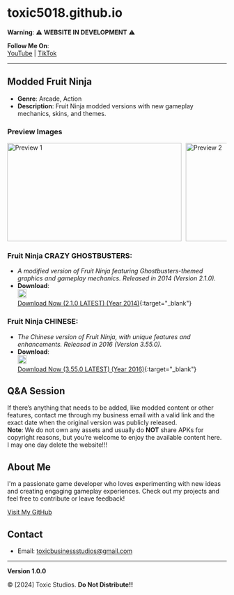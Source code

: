 # toxic5018.github.io

**Warning**: ⚠️ **WEBSITE IN DEVELOPMENT** ⚠️

**Follow Me On**:  
[YouTube](https://www.youtube.com/@toxic5018.3) | [TikTok](https://www.tiktok.com/@toxic5018yt)

--------------------------------------------------------------------------------------------------

## Modded Fruit Ninja
- **Genre**: Arcade, Action  
- **Description**: Fruit Ninja modded versions with new gameplay mechanics, skins, and themes.

### Preview Images
<div style="display: flex; overflow-x: scroll;">
  <img src="https://play-lh.googleusercontent.com/V9WnBLaWFXUSTVXvAYsXTsZWTEFPgiGE82dpuFKXpXePXxddHo2NHNlaeL4DN0Jdyq8=w526-h296-rw" alt="Preview 1" width="400" height="225" style="margin-right: 10px;"/>
  <img src="https://play-lh.googleusercontent.com/s_tPMlpmk_9vzX3523Lk4ttR_IeQGqxOrkKVqLJtexX6EKTlWt1YLW8i18DHormKmg=w526-h296-rw" alt="Preview 2" width="400" height="225" style="margin-right: 10px;"/>
  <img src="https://play-lh.googleusercontent.com/dc31RwBORfwWBbMTgQinBROdMcsGUGPqRxlJI1RF1irAjR2x45TqQtJdqFqbDVX7rR8=w526-h296-rw" alt="Preview 3" width="400" height="225" style="margin-right: 10px;"/>
  <img src="https://play-lh.googleusercontent.com/R5kUH26mDQWD3Tj3UorhtibsDq7Qipa6LVqUsGb58pqCL_FnXxWF9yyfxFQ0fxpb5G9q=w526-h296-rw" alt="Preview 4" width="400" height="225" style="margin-right: 10px;"/>
</div>

### Fruit Ninja CRAZY GHOSTBUSTERS:
- *A modified version of Fruit Ninja featuring Ghostbusters-themed graphics and gameplay mechanics. Released in 2014 (Version 2.1.0).*  
- **Download**:  
  <img src="https://f4.bcbits.com/img/a0356558918_65" alt="FN Ghostbusters Icon" width="20" height="20"/>  
  [Download Now (2.1.0 LATEST) (Year 2014)](https://www.mediafire.com/file/p281pfhcgdipw8n/Fruit_Ninja_Ghostbusters_Mod_By_Superstrongtaner_%2528Revised%2529.zip/file){:target="_blank"}

### Fruit Ninja CHINESE:
- *The Chinese version of Fruit Ninja, with unique features and enhancements. Released in 2016 (Version 3.55.0).*  
- **Download**:  
  <img src="https://encrypted-tbn0.gstatic.com/images?q=tbn:ANd9GcSCZo4oOwnyhDDrrVgqF_HU1fKtr47mr-YSYQ&s" alt="FN Chinese Icon" width="20" height="20"/>  
  [Download Now (3.55.0 LATEST) (Year 2016)](https://www.mediafire.com/file/gqi330uzno5ka0d/Fruit_Ninja_Chinese_%2528Revised%2529.apk/file){:target="_blank"}

## Q&A Session
If there’s anything that needs to be added, like modded content or other features, contact me through my business email with a valid link and the exact date when the original version was publicly released.  
**Note**: We do not own any assets and usually do **NOT** share APKs for copyright reasons, but you’re welcome to enjoy the available content here.  
I may one day delete the website!!!

## About Me
I'm a passionate game developer who loves experimenting with new ideas and creating engaging gameplay experiences. Check out my projects and feel free to contribute or leave feedback!

[Visit My GitHub](https://github.com/toxic5018)

## Contact
- Email: toxicbusinessstudios@gmail.com

---

**Version 1.0.0**

© [2024] Toxic Studios. **Do Not Distribute!!**

<!-- AdSense Script -->
<script async src="https://pagead2.googlesyndication.com/pagead/js/adsbygoogle.js?client=ca-pub-2851265996786440"
     crossorigin="anonymous"></script>

<!-- Theme Script: Detect System Theme (Dark/Light Mode) -->
<script>
  const prefersDarkScheme = window.matchMedia("(prefers-color-scheme: dark)");
  const body = document.body;

  // Function to update the background based on the system theme
  function updateTheme() {
    if (prefersDarkScheme.matches) {
      body.style.backgroundColor = "#121212"; // Dark background
      body.style.color = "#fff"; // Light text color
    } else {
      body.style.backgroundColor = "#ffffff"; // Light background
      body.style.color = "#000"; // Dark text color
    }
  }

  // Apply the theme on page load
  updateTheme();

  // Listen for changes in system theme preference
  prefersDarkScheme.addEventListener("change", updateTheme);
</script>
